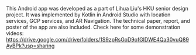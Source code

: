 This Android app was developed as a part of Lihua Liu's HKU senior design project. It was implemented by Kotlin in Android Studio with location services, GCP services, and AR Navigation. 
The technical paper, report, and poster of the app are also included. 
Check here for some demonstration videos: https://drive.google.com/drive/folders/1S9zpRsGoD9ofGlDWE4Qa30vuQ89AyBPk?usp=sharing
